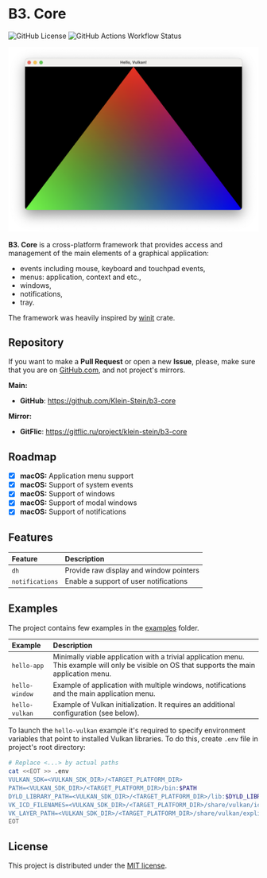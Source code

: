 # B3. Core

![GitHub License](https://img.shields.io/github/license/Klein-Stein/b3-core)
![GitHub Actions Workflow Status](https://img.shields.io/github/actions/workflow/status/Klein-Stein/b3-core/rust.yml)

![Preview](images/preview.png)

**B3. Core** is a cross-platform framework that provides access and management of the main elements of a graphical application:

- events including mouse, keyboard and touchpad events,
- menus: application, context and etc.,
- windows,
- notifications,
- tray.

The framework was heavily inspired by [winit][winit] crate.

## Repository

If you want to make a **Pull Request** or open a new **Issue**, please, make sure that you are on [GitHub.com][github], and not project's mirrors.

**Main:**

- **GitHub**: <https://github.com/Klein-Stein/b3-core>

**Mirror:**

- **GitFlic**: <https://gitflic.ru/project/klein-stein/b3-core>

## Roadmap

- [x] **macOS:** Application menu support
- [x] **macOS:** Support of system events
- [x] **macOS:** Support of windows
- [x] **macOS:** Support of modal windows
- [x] **macOS:** Support of notifications

## Features

| Feature         | Description                             |
|:----------------|:----------------------------------------|
| `dh`            | Provide raw display and window pointers |
| `notifications` | Enable a support of user notifications  |

## Examples

The project contains few examples in the [examples](examples/) folder.

| Example         | Description                                               |
|:----------------|:----------------------------------------------------------|
| `hello-app`     | Minimally viable application with a trivial application menu. This example will only be visible on OS that supports the main application menu. |
| `hello-window`  | Example of application with multiple windows, notifications and the main application menu. |
| `hello-vulkan`  | Example of Vulkan initialization. It requires an additional configuration (see below). |

To launch the `hello-vulkan` example it's required to specify environment variables that point to installed Vulkan libraries. To do this, create `.env` file in project's root directory:

```sh
# Replace <...> by actual paths
cat <<EOT >> .env
VULKAN_SDK=<VULKAN_SDK_DIR>/<TARGET_PLATFORM_DIR>
PATH=<VULKAN_SDK_DIR>/<TARGET_PLATFORM_DIR>/bin:$PATH
DYLD_LIBRARY_PATH=<VULKAN_SDK_DIR>/<TARGET_PLATFORM_DIR>/lib:$DYLD_LIBRARY_PATH
VK_ICD_FILENAMES=<VULKAN_SDK_DIR>/<TARGET_PLATFORM_DIR>/share/vulkan/icd.d/MoltenVK_icd.json
VK_LAYER_PATH=<VULKAN_SDK_DIR>/<TARGET_PLATFORM_DIR>/share/vulkan/explicit_layer.d
EOT
```

## License

This project is distributed under the [MIT license][license].

[winit]:
https://github.com/rust-windowing/winit
[github]:
https://github.com
[license]:
LICENSE
